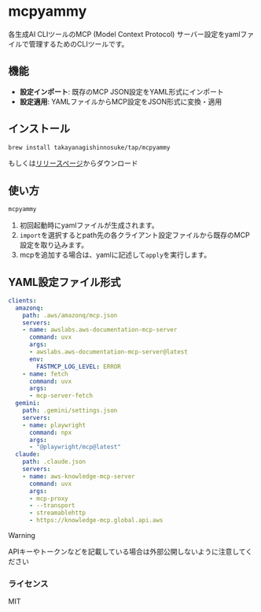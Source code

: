 # mcpyammy

各生成AI CLIツールのMCP (Model Context Protocol) サーバー設定をyamlファイルで管理するためのCLIツールです。

## 機能

- **設定インポート**: 既存のMCP JSON設定をYAML形式にインポート
- **設定適用**: YAMLファイルからMCP設定をJSON形式に変換・適用

## インストール

```bash
brew install takayanagishinnosuke/tap/mcpyammy
```

もしくは[リリースページ](https://github.com/ty-shinnosuke/mcpyammy/releases)からダウンロード

## 使い方

```bash
mcpyammy
```
1. 初回起動時にyamlファイルが生成されます。
2. `import`を選択するとpath先の各クライアント設定ファイルから既存のMCP設定を取り込みます。
3. mcpを追加する場合は、yamlに記述して`apply`を実行します。

## YAML設定ファイル形式

```yaml:servers.yaml
clients:
  amazonq:
    path: .aws/amazonq/mcp.json
    servers:
    - name: awslabs.aws-documentation-mcp-server
      command: uvx
      args:
      - awslabs.aws-documentation-mcp-server@latest
      env:
        FASTMCP_LOG_LEVEL: ERROR
    - name: fetch
      command: uvx
      args:
      - mcp-server-fetch
  gemini:
    path: .gemini/settings.json
    servers:
    - name: playwright
      command: npx
      args:
      - "@playwright/mcp@latest"
  claude:
    path: .claude.json
    servers:
    - name: aws-knowledge-mcp-server
      command: uvx
      args:
      - mcp-proxy
      - --transport
      - streamablehttp
      - https://knowledge-mcp.global.api.aws
```

> [!WARNING]
> APIキーやトークンなどを記載している場合は外部公開しないように注意してください

### ライセンス
MIT
